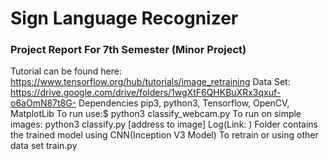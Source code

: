 # Sign Language Recognizer
###  Project Report For 7th Semester (Minor Project)
   Tutorial can be found here: https://www.tensorflow.org/hub/tutorials/image_retraining
   Data Set: https://drive.google.com/drive/folders/1wgXtF6QHKBuXRx3qxuf-o6aOmN87t8G-
   Dependencies pip3, python3, Tensorflow, OpenCV, MatplotLib
   To run use:$ python3 classify_webcam.py
   To run on simple images: python3 classify.py [address to image]
   Log(Link: ) Folder contains the trained model using CNN(Inception V3 Model)
   To retrain or using other data set train.py


